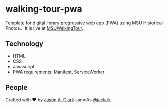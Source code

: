 # walking-tour-pwa
Template for digital library progressive web app (PWA) using MSU Historical Photos... It is live at [MSUWalkingTour](https://arc.lib.montana.edu/msu-photos/tour/).

## Technology

* HTML
* CSS
* Javascript
* PWA requirements: Manifest, ServiceWorker

## People

Crafted with :heart: by [Jason A. Clark](http://www.jasonclark.info) sameAs [@jaclark](https://twitter.com/jaclark)
